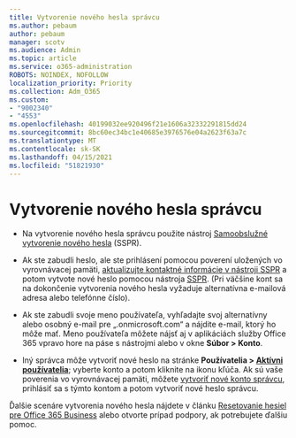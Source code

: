 ```yaml
---
title: Vytvorenie nového hesla správcu
ms.author: pebaum
author: pebaum
manager: scotv
ms.audience: Admin
ms.topic: article
ms.service: o365-administration
ROBOTS: NOINDEX, NOFOLLOW
localization_priority: Priority
ms.collection: Adm_O365
ms.custom:
- "9002340"
- "4553"
ms.openlocfilehash: 40199032ee920496f21e1606a32332291815dd24
ms.sourcegitcommit: 8bc60ec34bc1e40685e3976576e04a2623f63a7c
ms.translationtype: MT
ms.contentlocale: sk-SK
ms.lasthandoff: 04/15/2021
ms.locfileid: "51821930"
---
```

# <a name="admin-password-reset"></a>Vytvorenie nového hesla správcu

- Na vytvorenie nového hesla správcu použite nástroj [Samoobslužné vytvorenie nového hesla](https://passwordreset.microsoftonline.com/) (SSPR).

- Ak ste zabudli heslo, ale ste prihlásení pomocou poverení uložených vo vyrovnávacej pamäti, [aktualizujte kontaktné informácie v nástroji SSPR](https://go.microsoft.com/fwlink/?linkid=849451) a potom vytvote nové heslo pomocou nástroja [SSPR](https://passwordreset.microsoftonline.com/).  (Pri väčšine kont sa na dokončenie vytvorenia nového hesla vyžaduje alternatívna e-mailová adresa alebo telefónne číslo).

- Ak ste zabudli svoje meno používateľa, vyhľadajte svoj alternatívny alebo osobný e-mail pre „.onmicrosoft.com“ a nájdite e-mail, ktorý ho môže mať.  Meno používateľa môžete nájsť aj v aplikáciách služby Office 365 vpravo hore na páse s nástrojmi alebo v okne **Súbor > Konto**.

- Iný správca môže vytvoriť nové heslo na stránke **Používatelia > [Aktívni používatelia](https://portal.office.com/adminportal/home#/users)**; vyberte konto a potom kliknite na ikonu kľúča.  Ak sú vaše poverenia vo vyrovnávacej pamäti, môžete [vytvoriť nové konto správcu](https://portal.office.com/adminportal/home#/users), prihlásiť sa s týmto kontom a potom vytvoriť nové heslo správcu.

Ďalšie scenáre vytvorenia nového hesla nájdete v článku [Resetovanie hesiel pre Office 365 Business](https://docs.microsoft.com/microsoft-365/admin/add-users/reset-passwords) alebo otvorte prípad podpory, ak potrebujete ďalšiu pomoc.
